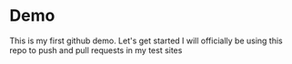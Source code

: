 # Demo

This is my first github demo. Let's get started
I will officially be using this repo to push and pull requests in my test sites